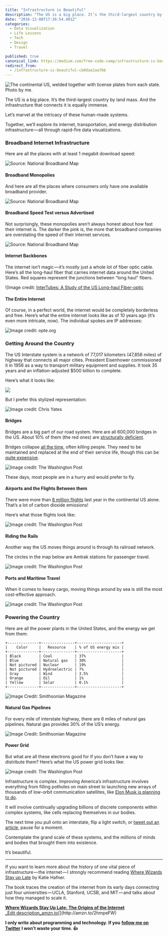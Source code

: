 ```yaml
---
title: "Infrastructure is Beautiful"
description: "The US is a big place. It’s the third-largest country by land mass. And the infrastructure that connects it is equally immense. Together, we’ll explore its internet, transportation, and energy…"
date: "2016-12-08T17:26:54.401Z"
categories: 
  - Data Visualization
  - Life Lessons
  - Tech
  - Design
  - Travel

published: true
canonical_link: https://medium.com/free-code-camp/infrastructure-is-beautiful-cb0daa1aa76b
redirect_from:
  - /infrastructure-is-beautiful-cb0daa1aa76b
---
```


![The continental US, welded together with license plates from each state. Photo by me.](./asset-1.jpeg)

The US is a big place. It’s the third-largest country by land mass. And the infrastructure that connects it is equally immense.

Let’s marvel at the intricacy of these human-made systems.

Together, we’ll explore its internet, transportation, and energy distribution infrastructure — all through rapid-fire data visualizations.

### Broadband Internet Infrastructure

Here are all the places with at least 1 megabit download speed:

![Source: [National Broadband Map](http://www.broadbandmap.gov/speedtest)](./asset-2.png)

#### Broadband Monopolies

And here are all the places where consumers only have one available broadband provider.

![Source: [National Broadband Map](http://www.broadbandmap.gov/speedtest)](./asset-3.png)

#### Broadband Speed Test versus Advertised

Not surprisingly, these monopolies aren’t always honest about how fast their internet is. The darker the pink is, the more that broadband companies are overstating the speed of their internet services.

![Source: [National Broadband Map](http://www.broadbandmap.gov/speedtest)](./asset-4.png)

#### Internet Backbones

The internet isn’t magic — it’s mostly just a whole lot of fiber optic cable. Here’s all the long-haul fiber that carries internet data around the United States. Red squares represent the junctions between “long haul” fibers.

![Image credit: [InterTubes: A Study of the US Long-haul Fiber-optic  ](./asset-5.jpeg)

#### The Entire Internet

Of course, in a perfect world, the internet would be completely borderless and free. Here’s what the entire internet looks like as of 10 years ago (it’s even more intricate, now). The individual spokes are IP addresses:

![Image credit: [opte.org](http://www.opte.org/maps/)](./asset-6.jpeg)

### Getting Around the Country

The US Interstate system is a network of 77,017 kilometers (47,856 miles) of highway that connects all major cities. President Eisenhower commissioned it in 1956 as a way to transport military equipment and supplies. It took 35 years and an inflation-adjusted $500 billion to complete.

Here’s what it looks like:

![](./asset-7.png)

But I prefer this stylized representation:

![Image credit: [Chris Yates](http://www.chrisyates.net/reprographics/index.php?page=424)](./asset-8.jpeg)

#### Bridges

Bridges are a big part of our road system. Here are all 600,000 bridges in the US. About 10% of them (the red ones) are [structurally deficient](http://www.artba.org/economics/2016-u-s-deficient-bridges/).

Bridges collapse [all the time](https://en.wikipedia.org/wiki/List_of_bridge_failures#2000.E2.80.93present), often killing people. They need to be maintained and replaced at the end of their service life, though this can be [quite expensive](https://en.wikipedia.org/wiki/Eastern_span_replacement_of_the_San_Francisco%E2%80%93Oakland_Bay_Bridge).

![Image credit: [The Washington Post](https://www.washingtonpost.com/graphics/national/maps-of-american-infrastrucure/)](./asset-9.jpeg)

These days, most people are in a hurry and would prefer to fly.

#### Airports and the Flights Between them

There were more than [8 million flights](http://www.transtats.bts.gov/Data_Elements.aspx?Data=2) last year in the continental US alone. That’s a lot of carbon dioxide emissions!

Here’s what those flights look like:

![Image credit: [The Washington Post](https://www.washingtonpost.com/graphics/national/maps-of-american-infrastrucure/)](./asset-10.jpeg)

#### Riding the Rails

Another way the US moves things around is through its railroad network.

The circles in the map below are Amtrak stations for passenger travel.

![Image credit: [The Washington Post](https://www.washingtonpost.com/graphics/national/maps-of-american-infrastrucure/)](./asset-11.png)

#### Ports and Maritime Travel

When it comes to heavy cargo, moving things around by sea is still the most cost-effective approach.

![Image credit: [The Washington Post](https://www.washingtonpost.com/graphics/national/maps-of-american-infrastrucure/)](./asset-12.jpeg)

### Powering the Country

Here are all the power plants in the United States, and the energy we get from them:

```
+--------------+---------------+--------------------+
|    Color     |   Resource    | % of US energy mix |
+--------------+---------------+--------------------+
| Black        | Coal          | 37%                |
| Blue         | Natural gas   | 30%                |
| Not pictured | Nuclear       | 19%                |
| Not pictured | Hydroelectric | 7%                 |
| Gray         | Wind          | 3.5%               |
| Orange       | Oil           | 1%                 |
| Yellow       | Solar         | 0.1%               |
+--------------+---------------+--------------------+
```

![Image Credit: [Smithsonian Magazine](http://www.smithsonianmag.com/science-nature/tour-the-countrys-energy-infrastructure-through-a-new-interactive-map-8844967/)](./asset-13.jpeg)

#### Natural Gas Pipelines

For every mile of interstate highway, there are 6 miles of natural gas pipelines. Natural gas provides 30% of the US’s energy.

![Image Credit: [Smithsonian Magazine](http://www.smithsonianmag.com/science-nature/tour-the-countrys-energy-infrastructure-through-a-new-interactive-map-8844967/)](./asset-14.jpeg)

#### Power Grid

But what are all these electrons good for if you don’t have a way to distribute them? Here’s what the US power grid looks like:

![Image credit: [The Washington Post](https://www.washingtonpost.com/graphics/national/maps-of-american-infrastrucure/)](./asset-15.jpeg)

Infrastructure is complex. Improving America’s infrastructure involves everything from filling potholes on main street to launching new arrays of thousands of low-orbit communication satellites, like [Elon Musk is planning to do](http://arstechnica.com/information-technology/2016/11/spacex-plans-worldwide-satellite-internet-with-low-latency-gigabit-speed/).

It will involve continually upgrading billions of discrete components within complex systems, like cells replacing themselves in our bodies.

The next time you pull onto an interstate, flip a light switch, or [tweet out an article](https://twitter.com/intent/tweet?url=https%3A%2F%2Fmedium.freecodecamp.com%2Finfrastructure-is-beautiful-cb0daa1aa76b&text=Infrastructure%20is%20beautiful%20by%20@ossia), pause for a moment.

Contemplate the grand scale of these systems, and the millions of minds and bodies that brought them into existence.

It’s beautiful.

---

If you want to learn more about the history of one vital piece of infrastructure — the internet — I strongly recommend reading [Where Wizards Stay up Late](http://amzn.to/2hmpeFW) by Katie Hafner.

The book traces the creation of the internet from its early days connecting just four universities — UCLA, Stanford, UCSB, and MIT — and talks about how they managed to scale it.

[**Where Wizards Stay Up Late: The Origins of the Internet**  
_Edit description_amzn.to](http://amzn.to/2hmpeFW "http://amzn.to/2hmpeFW")[](http://amzn.to/2hmpeFW)

**I only write about programming and technology. If you** [**follow me on Twitter**](https://twitter.com/ossia) **I won’t waste your time. 👍**
